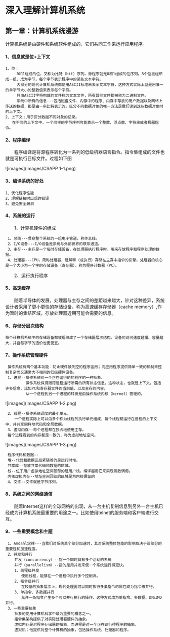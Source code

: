 # 深入理解计算机系统
## 第一章：计算机系统漫游
计算机系统是由硬件和系统软件组成的，它们共同工作来运行应用程序。
#### 1、信息就是位+上下文
    1、位：
         0和1组成的位，又称为比特（bit）序列。源程序就是0和1组成的位序列。8个位被组织成一组，成为字节。每个字节表示程序中的某些文本字符。
         大部分的现代计算机系统都使用ASCII标准来表示文本字符，这种方式实际上就是用唯一的单字节大小的整数值来表示每个字符。
         只由ASCII字符构成的文件称为文本文件，所有其他文件都被称为二进制文件。
         系统中所有的信息---包括磁盘文件、内存中的程序、内存中存放的用户数据以及网络上传送的数据，都是由一串比特表示的。区分不同数据对象的唯一方法是我们读到这些数据对象时的上下文。
    2、上下文：用于区分数据不同对象的记录。
       在不同的上下文中，一个同样的字节序列可能表示一个整数、浮点数、字符串或者机器指令。
#### 2、程序编译
&emsp;&emsp;程序编译是将源程序转化为一系列的低级机器语言指令。指令集组成的文件也就是可执行目标文件。过程如下图

![images](images/CSAPP 1-1.png)
#### 3、编译系统的好处
    1、优化程序性能
    2、理解链接时出现的错误
    3、避免安全漏洞
#### 4、系统的运行
&emsp;&emsp;1、计算机硬件的组成
    
     1、总线---贯穿整个系统的一组电子管道，称作总线。
     2、I/O设备---I/O设备是系统与外部世界的联系通道。
     3、主存---主存是一个临时存储设备，在处理器执行程序时，用来存放程序和程序处理的数据。
     4、处理器---CPU，简称处理器，是解释（或执行）存储在主存中指令的引擎。处理器的核心是一个大小为一个字的存储设备（寄存器），称为程序计数器（PC）。
&emsp;&emsp;2、运行执行程序
#### 5、高速缓存
&emsp;&emsp;随着半导体的发展，处理器与主存之间的差距越来越大，针对这种差异，系统设计者采用了更小更快的存储设备，称为高速缓存存储器（cache memory）,作为暂时的集结区域，存放处理器近期可能会需要的信息。
#### 6、存储分层次结构
    每个计算机系统中的存储设备都被组织成了一个存储器层次结构。设备的访问速度越慢、容量越大，并且每字节的造价也更便宜。
#### 7、操作系统管理硬件
     操作系统有两个基本功能：防止硬件被失控的程序滥用；向应用程序提供简单一致的机制来控制复杂而又通常大不相同的低级硬件设备。
     1、进程--操作系统对一个正在运行的的程序的一种抽象。
             操作系统保持跟踪进程运行所需的所有状态信息，这种状态，也就是上下文，包括许多信息，比如PC和寄存器文件的当前值，以及主存的内容。
             从一个进程到另一个进程的转换是由操作系统内核（kernel）管理的。
![images](images/CSAPP 1-2.png)             
      
     2、线程--操作系统调度的最小单元。
        一个进程实际上可以由多个称为线程的执行单元组成，每个线程都运行在进程的上下文中，并共享同样地代码和全局数据。
     3、虚拟内存--每个进程都在独占地使用主存。
     每个进程看到的内存都是一致的，称为虚拟地址空间。
![images](images/CSAPP 1-3.png)     
     
     程序代码和数据--
     堆--代码和数据区后紧随着的是运行时堆。
     共享库--存放共享代码和数据的区域。
     栈--位于用户虚拟地址空间顶部的是用户栈，编译器用它来实现函数调用。
     内核虚拟内存--地址空间顶部的区域是为内核保留的
     4、文件--文件就是字节序列。
#### 8、系统之间的网络通信 
&emsp;&emsp;随着Internet这样的全球网络的出现，从一台主机复制信息到另外一台主机已经成为计算机系统最重要的用途之一。比如使用telnet的服务端和客户端进行交互。
#### 9、一些重要概念和主题
     1、Amdahl定律---当我们对系统某个部分加速时，其对系统整体性能的影响取决于该部分的重要性和加速程度。
     2、并发和并行
        并发（concurrency）--指一个同时具有多个活动的系统
        并行（parallelism）--指的是用并发来使一个系统运行得更快。
        1、线程级并发
           使用线程，能够在一个进程中执行多个控制流。
        2、指令级并行
           在较低的抽象层次上，现代处理器可以同时执行多条指令的属性成为指令级并行。
        3、单指令、多数据并行
           允许一条指令产生多个可以并行执行的操作，这种方式成为单指令、多数据、即SIMD并行。
     3、一些重要抽象
        抽象的使用计算机科学中最为重要的概念之一。
        指令集架构提供了对实际处理器硬件的抽象。
        虚拟内存是对程序存储器的抽象，而进程是对一个正在运行得程序的抽象。
        虚拟机：他提供对整个计算机的抽象，包括操作系统、处理器和程序。